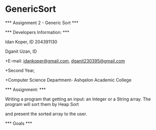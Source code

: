 # GenericSort

*** Assignment 2 - Generic Sort ***

*** Developers Information: ***

Idan Koper, ID 204391130

Dganit Uzan, ID 


+E-mail: idankoper@gmail.com, dganit230395@gmail.com

+Second Year,

+Computer Science Department- Ashqelon Academic College

*** Assignment: ***

Writing a program that getting an input: an Integer or a String array. The program will sort them by Heap Sort 

and present the sorted array to the user.

*** Goals ***

